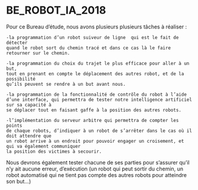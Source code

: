 # BE_ROBOT_IA_2018

Pour ce Bureau d’étude, nous avons plusieurs plusieurs tâches à réaliser :

	-la programmation d’un robot suiveur de ligne  qui est le fait de détecter 
	quand le robot sort du chemin tracé et dans ce cas là le faire retourner sur le chemin.

	-la programmation du choix du trajet le plus efficace pour aller à un but, 
	tout en prenant en compte le déplacement des autres robot, et de la possibilité 
	qu’ils peuvent se rendre à un but avant nous.

	-la programmation de la fonctionnalité de contrôle du robot à l’aide 
	d’une interface, qui permettra de tester notre intelligence artificiel sur sa capacité à 
	se déplacer tout en faisant gaffe à la position des autres robots.

	-l’implémentation du serveur arbitre qui permettra de compter les points 
	de chaque robots, d’indiquer à un robot de s’arrêter dans le cas où il doit attendre que
	un robot arrive à un endroit pour pouvoir engager un croisement, et qui va également communiquer 
	la position des victimes à secourir.


Nous devrons également tester chacune de ses parties pour s’assurer qu’il n’y ait aucune 
erreur, d’exécution (un robot qui peut sortir du chemin, un robot automatisé qui ne tient 
pas compte des autres robots pour atteindre son but...)
